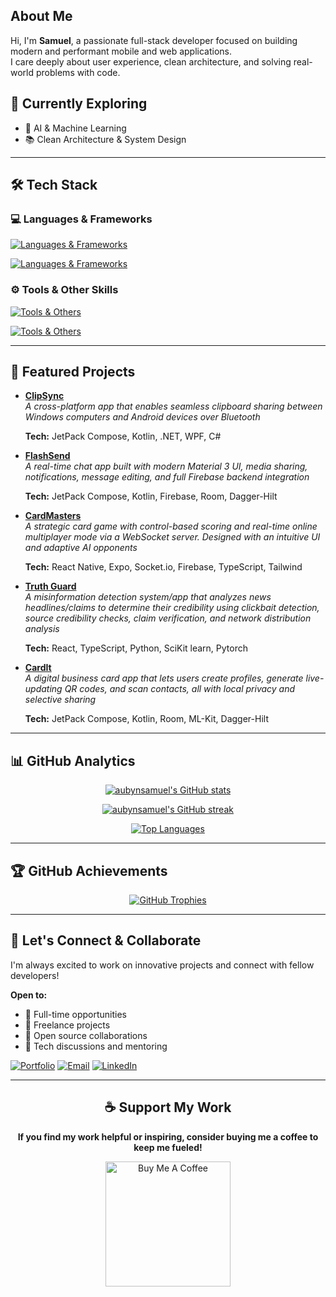 ## About Me

Hi, I'm **Samuel**, a passionate full-stack developer focused on building modern and performant mobile and web applications.  
I care deeply about user experience, clean architecture, and solving real-world problems with code.

## 🧠 Currently Exploring

- 🤖 AI & Machine Learning
- 📚 Clean Architecture & System Design

---

## 🛠️ Tech Stack

### 💻 Languages & Frameworks

[![Languages & Frameworks](https://go-skill-icons.vercel.app/api/icons?i=kotlin,javascript,typescript,python,cs,jetpackcompose,reactnative,expo,android,tensorflow&theme=dark#gh-dark-mode-only)](https://skillicons.dev#gh-dark-mode-only)

[![Languages & Frameworks](https://go-skill-icons.vercel.app/api/icons?i=react,next,nodejs,express,socketio,tailwind,materialui,unity,html,css&theme=dark#gh-dark-mode-only)](https://skillicons.dev#gh-dark-mode-only)

### ⚙ Tools & Other Skills

[![Tools & Others](https://go-skill-icons.vercel.app/api/icons?i=mongodb,firebase,appwrite,googlecloud,render,git,vscode,androidstudio,figma,photoshop&theme=dark#gh-dark-mode-only)](https://skillicons.dev#gh-dark-mode-only)

[![Tools & Others](https://go-skill-icons.vercel.app/api/icons?i=github,gradle,npm,yarn,md&theme=dark#gh-dark-mode-only)](https://skillicons.dev#gh-dark-mode-only)

---

## 🌟 Featured Projects

- **[ClipSync](https://github.com/aubynsamuel/clipsync-android)**  
  _A cross-platform app that enables seamless clipboard sharing between Windows computers and Android devices over Bluetooth_

  **Tech:** JetPack Compose, Kotlin, .NET, WPF, C#

- **[FlashSend](https://github.com/aubynsamuel/flashsend-android)**  
  _A real-time chat app built with modern Material 3 UI, media sharing, notifications, message editing, and full Firebase backend integration_

  **Tech:** JetPack Compose, Kotlin, Firebase, Room, Dagger-Hilt

- **[CardMasters](https://github.com/aubynsamuel/cardmasters-rn)**  
   _A strategic card game with control-based scoring and real-time online multiplayer mode via a WebSocket server. Designed with an intuitive UI and adaptive AI opponents_

  **Tech:** React Native, Expo, Socket.io, Firebase, TypeScript, Tailwind

- **[Truth Guard](https://github.com/aubynsamuel/fake-news-detector)**  
   _A misinformation detection system/app that analyzes news headlines/claims to determine their credibility using clickbait detection, source credibility checks, claim verification, and network distribution analysis_

  **Tech:** React, TypeScript, Python, SciKit learn, Pytorch
  
- **[CardIt](https://github.com/aubynsamuel/cardIt)**  
  _A digital business card app that lets users create profiles, generate live-updating QR codes, and scan contacts, all with local privacy and selective sharing_

  **Tech:** JetPack Compose, Kotlin, Room, ML-Kit, Dagger-Hilt


<!-- - **[World Brief](https://github.com/aubynsamuel/world-brief)**  
   _A lightweight mobile news app offering curated stories by category, with features like dark mode, search, bookmarks, and offline caching_

  **Tech:** React Native, Expo, TypeScript, News API -->

---

## 📊 GitHub Analytics

<div align="center">

[![aubynsamuel's GitHub stats](https://github-readme-stats.vercel.app/api?username=aubynsamuel&show_icons=true&hide=&count_private=true&title_color=0891b2&text_color=ffffff&icon_color=0891b2&bg_color=1c1917&hide_border=true&show_icons=true)](http://www.github.com/aubynsamuel)

[![aubynsamuel's GitHub streak](https://github-readme-streak-stats.herokuapp.com/?user=aubynsamuel&stroke=ffffff&background=1c1917&ring=0891b2&fire=0891b2&currStreakNum=ffffff&currStreakLabel=0891b2&sideNums=ffffff&sideLabels=ffffff&dates=ffffff&hide_border=true)](http://www.github.com/aubynsamuel)

[![Top Languages](https://github-readme-stats.vercel.app/api/top-langs/?username=aubynsamuel&langs_count=8&title_color=0891b2&text_color=ffffff&icon_color=0891b2&bg_color=1c1917&hide_border=true&layout=compact&custom_title=Most%20Used%20Languages)](https://github.com/aubynsamuel)

</div>

---

## 🏆 GitHub Achievements

<div align="center">
  
[![GitHub Trophies](https://github-profile-trophy.vercel.app/?username=aubynsamuel&theme=onedark&no-frame=true&no-bg=false&margin-w=4&row=1)](https://github.com/aubynsamuel)

</div>

---

## 🤝 Let's Connect & Collaborate

I'm always excited to work on innovative projects and connect with fellow developers!

**Open to:**

- 💼 Full-time opportunities
- 🚀 Freelance projects
- 🤝 Open source collaborations
- 💬 Tech discussions and mentoring

[![Portfolio](https://img.shields.io/badge/Portfolio-0891b2?style=for-the-badge&logo=vercel&logoColor=white)](https://portfolio-real-rouge.vercel.app/)
[![Email](https://img.shields.io/badge/Email-red?style=for-the-badge&logo=gmail&logoColor=white)](mailto:aubynsamuel05@gmail.com)
[![LinkedIn](https://img.shields.io/badge/LinkedIn-0077b5?style=for-the-badge&logo=linkedin&logoColor=white)](https://www.linkedin.com/in/samuel-aubyn)

---

<div align="center">

## ☕ Support My Work

**If you find my work helpful or inspiring, consider buying me a coffee to keep me fueled!** 

<a href="https://www.buymeacoffee.com/aubynsamuel">
  <img src="https://cdn.buymeacoffee.com/buttons/v2/default-yellow.png" width="200" alt="Buy Me A Coffee"/>
</a>

<!-- **Thanks for visiting! Let's build something amazing together! 🚀** -->

</div>
